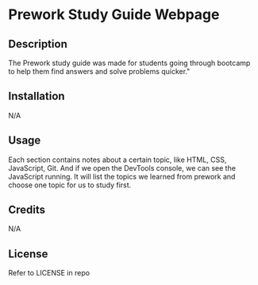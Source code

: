  # Prework Study Guide Webpage

## Description

The Prework study guide was made for students going through bootcamp to help them find answers and solve problems quicker."


## Installation

N/A

## Usage

Each section contains notes about a certain topic, like HTML, CSS, JavaScript, Git. And if we open the DevTools console, we can see the JavaScript running. It will list the topics we learned from prework and choose one topic for us to study first.

## Credits

N/A

## License

Refer to LICENSE in repo

